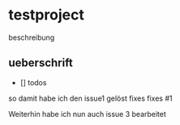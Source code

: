 # testproject
beschreibung

## ueberschrift
- [] todos

so damit habe ich den issue1 gelöst fixes
fixes #1

Weiterhin habe ich nun auch issue 3 bearbeitet

